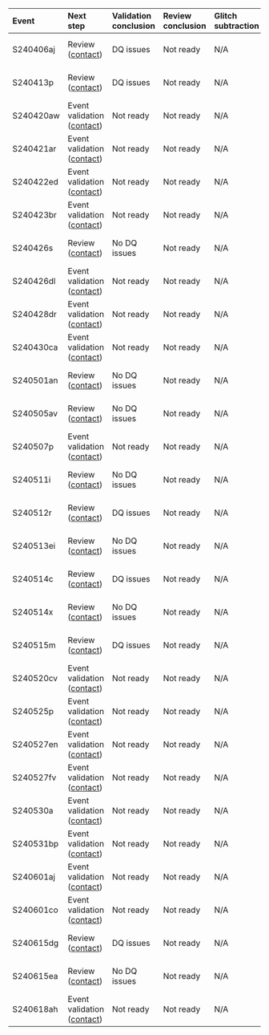 | Event     | Next step                                                      | Validation conclusion   | Review conclusion   | Glitch subtraction   | Finalized   | Links                                                                                                                                                                                                                                                                                          | Status   |
|:----------|:---------------------------------------------------------------|:------------------------|:--------------------|:---------------------|:------------|:-----------------------------------------------------------------------------------------------------------------------------------------------------------------------------------------------------------------------------------------------------------------------------------------------|:---------|
| S240406aj | Review ([contact](mailto:laura.nuttall@port.ac.uk))            | DQ issues               | Not ready           | N/A                  | No          | [GraceDB](https://gracedb.ligo.org//superevents/S240406aj), [Detectors](https://ldas-jobs.ligo.caltech.edu/~detchar/summary/day/20240406), [DQR](https://ldas-jobs.ligo.caltech.edu/~dqr/o4dqr/online/events/202404/S240406aj/), [EV](https://dqr.ligo.caltech.edu/ev_forms/summary/S240406aj) |          |
| S240413p  | Review ([contact](mailto:laura.nuttall@port.ac.uk))            | DQ issues               | Not ready           | N/A                  | No          | [GraceDB](https://gracedb.ligo.org//superevents/S240413p), [Detectors](https://ldas-jobs.ligo.caltech.edu/~detchar/summary/day/20240413), [DQR](https://ldas-jobs.ligo.caltech.edu/~dqr/o4dqr/online/events/202404/S240413p/), [EV](https://dqr.ligo.caltech.edu/ev_forms/summary/S240413p)    |          |
| S240420aw | Event validation ([contact](mailto:ahelmlin@uoregon.edu))      | Not ready               | Not ready           | N/A                  | No          | [GraceDB](https://gracedb.ligo.org//superevents/S240420aw), [Detectors](https://ldas-jobs.ligo.caltech.edu/~detchar/summary/day/20240420), [DQR](https://ldas-jobs.ligo.caltech.edu/~dqr/o4dqr/online/events/202404/S240420aw/), [EV](https://dqr.ligo.caltech.edu/ev_forms/summary/S240420aw) |          |
| S240421ar | Event validation ([contact](mailto:ahelmlin@uoregon.edu))      | Not ready               | Not ready           | N/A                  | No          | [GraceDB](https://gracedb.ligo.org//superevents/S240421ar), [Detectors](https://ldas-jobs.ligo.caltech.edu/~detchar/summary/day/20240421), [DQR](https://ldas-jobs.ligo.caltech.edu/~dqr/o4dqr/online/events/202404/S240421ar/), [EV](https://dqr.ligo.caltech.edu/ev_forms/summary/S240421ar) |          |
| S240422ed | Event validation ([contact](mailto:ahelmlin@uoregon.edu))      | Not ready               | Not ready           | N/A                  | No          | [GraceDB](https://gracedb.ligo.org//superevents/S240422ed), [Detectors](https://ldas-jobs.ligo.caltech.edu/~detchar/summary/day/20240422), [DQR](https://ldas-jobs.ligo.caltech.edu/~dqr/o4dqr/online/events/202404/S240422ed/), [EV](https://dqr.ligo.caltech.edu/ev_forms/summary/S240422ed) |          |
| S240423br | Event validation ([contact](mailto:ahelmlin@uoregon.edu))      | Not ready               | Not ready           | N/A                  | No          | [GraceDB](https://gracedb.ligo.org//superevents/S240423br), [Detectors](https://ldas-jobs.ligo.caltech.edu/~detchar/summary/day/20240423), [DQR](https://ldas-jobs.ligo.caltech.edu/~dqr/o4dqr/online/events/202404/S240423br/), [EV](https://dqr.ligo.caltech.edu/ev_forms/summary/S240423br) |          |
| S240426s  | Review ([contact](mailto:laura.nuttall@port.ac.uk))            | No DQ issues            | Not ready           | N/A                  | No          | [GraceDB](https://gracedb.ligo.org//superevents/S240426s), [Detectors](https://ldas-jobs.ligo.caltech.edu/~detchar/summary/day/20240426), [DQR](https://ldas-jobs.ligo.caltech.edu/~dqr/o4dqr/online/events/202404/S240426s/), [EV](https://dqr.ligo.caltech.edu/ev_forms/summary/S240426s)    |          |
| S240426dl | Event validation ([contact](mailto:ahelmlin@uoregon.edu))      | Not ready               | Not ready           | N/A                  | No          | [GraceDB](https://gracedb.ligo.org//superevents/S240426dl), [Detectors](https://ldas-jobs.ligo.caltech.edu/~detchar/summary/day/20240426), [DQR](https://ldas-jobs.ligo.caltech.edu/~dqr/o4dqr/online/events/202404/S240426dl/), [EV](https://dqr.ligo.caltech.edu/ev_forms/summary/S240426dl) |          |
| S240428dr | Event validation ([contact](mailto:ahelmlin@uoregon.edu))      | Not ready               | Not ready           | N/A                  | No          | [GraceDB](https://gracedb.ligo.org//superevents/S240428dr), [Detectors](https://ldas-jobs.ligo.caltech.edu/~detchar/summary/day/20240428), [DQR](https://ldas-jobs.ligo.caltech.edu/~dqr/o4dqr/online/events/202404/S240428dr/), [EV](https://dqr.ligo.caltech.edu/ev_forms/summary/S240428dr) |          |
| S240430ca | Event validation ([contact](mailto:ahelmlin@uoregon.edu))      | Not ready               | Not ready           | N/A                  | No          | [GraceDB](https://gracedb.ligo.org//superevents/S240430ca), [Detectors](https://ldas-jobs.ligo.caltech.edu/~detchar/summary/day/20240430), [DQR](https://ldas-jobs.ligo.caltech.edu/~dqr/o4dqr/online/events/202404/S240430ca/), [EV](https://dqr.ligo.caltech.edu/ev_forms/summary/S240430ca) |          |
| S240501an | Review ([contact](mailto:shania.nichols@ligo.org))             | No DQ issues            | Not ready           | N/A                  | No          | [GraceDB](https://gracedb.ligo.org//superevents/S240501an), [Detectors](https://ldas-jobs.ligo.caltech.edu/~detchar/summary/day/20240501), [DQR](https://ldas-jobs.ligo.caltech.edu/~dqr/o4dqr/online/events/202405/S240501an/), [EV](https://dqr.ligo.caltech.edu/ev_forms/summary/S240501an) |          |
| S240505av | Review ([contact](mailto:shania.nichols@ligo.org))             | No DQ issues            | Not ready           | N/A                  | No          | [GraceDB](https://gracedb.ligo.org//superevents/S240505av), [Detectors](https://ldas-jobs.ligo.caltech.edu/~detchar/summary/day/20240505), [DQR](https://ldas-jobs.ligo.caltech.edu/~dqr/o4dqr/online/events/202405/S240505av/), [EV](https://dqr.ligo.caltech.edu/ev_forms/summary/S240505av) |          |
| S240507p  | Event validation ([contact](mailto:yanyan.zheng@ligo.org))     | Not ready               | Not ready           | N/A                  | No          | [GraceDB](https://gracedb.ligo.org//superevents/S240507p), [Detectors](https://ldas-jobs.ligo.caltech.edu/~detchar/summary/day/20240507), [DQR](https://ldas-jobs.ligo.caltech.edu/~dqr/o4dqr/online/events/202405/S240507p/), [EV](https://dqr.ligo.caltech.edu/ev_forms/summary/S240507p)    |          |
| S240511i  | Review ([contact](mailto:shania.nichols@ligo.org))             | No DQ issues            | Not ready           | N/A                  | No          | [GraceDB](https://gracedb.ligo.org//superevents/S240511i), [Detectors](https://ldas-jobs.ligo.caltech.edu/~detchar/summary/day/20240511), [DQR](https://ldas-jobs.ligo.caltech.edu/~dqr/o4dqr/online/events/202405/S240511i/), [EV](https://dqr.ligo.caltech.edu/ev_forms/summary/S240511i)    |          |
| S240512r  | Review ([contact](mailto:shania.nichols@ligo.org))             | DQ issues               | Not ready           | N/A                  | No          | [GraceDB](https://gracedb.ligo.org//superevents/S240512r), [Detectors](https://ldas-jobs.ligo.caltech.edu/~detchar/summary/day/20240512), [DQR](https://ldas-jobs.ligo.caltech.edu/~dqr/o4dqr/online/events/202405/S240512r/), [EV](https://dqr.ligo.caltech.edu/ev_forms/summary/S240512r)    |          |
| S240513ei | Review ([contact](mailto:shania.nichols@ligo.org))             | No DQ issues            | Not ready           | N/A                  | No          | [GraceDB](https://gracedb.ligo.org//superevents/S240513ei), [Detectors](https://ldas-jobs.ligo.caltech.edu/~detchar/summary/day/20240513), [DQR](https://ldas-jobs.ligo.caltech.edu/~dqr/o4dqr/online/events/202405/S240513ei/), [EV](https://dqr.ligo.caltech.edu/ev_forms/summary/S240513ei) |          |
| S240514c  | Review ([contact](mailto:shania.nichols@ligo.org))             | DQ issues               | Not ready           | N/A                  | No          | [GraceDB](https://gracedb.ligo.org//superevents/S240514c), [Detectors](https://ldas-jobs.ligo.caltech.edu/~detchar/summary/day/20240514), [DQR](https://ldas-jobs.ligo.caltech.edu/~dqr/o4dqr/online/events/202405/S240514c/), [EV](https://dqr.ligo.caltech.edu/ev_forms/summary/S240514c)    |          |
| S240514x  | Review ([contact](mailto:shania.nichols@ligo.org))             | No DQ issues            | Not ready           | N/A                  | No          | [GraceDB](https://gracedb.ligo.org//superevents/S240514x), [Detectors](https://ldas-jobs.ligo.caltech.edu/~detchar/summary/day/20240514), [DQR](https://ldas-jobs.ligo.caltech.edu/~dqr/o4dqr/online/events/202405/S240514x/), [EV](https://dqr.ligo.caltech.edu/ev_forms/summary/S240514x)    |          |
| S240515m  | Review ([contact](mailto:shania.nichols@ligo.org))             | DQ issues               | Not ready           | N/A                  | No          | [GraceDB](https://gracedb.ligo.org//superevents/S240515m), [Detectors](https://ldas-jobs.ligo.caltech.edu/~detchar/summary/day/20240515), [DQR](https://ldas-jobs.ligo.caltech.edu/~dqr/o4dqr/online/events/202405/S240515m/), [EV](https://dqr.ligo.caltech.edu/ev_forms/summary/S240515m)    |          |
| S240520cv | Event validation ([contact](mailto:salvador@lpccaen.in2p3.fr)) | Not ready               | Not ready           | N/A                  | No          | [GraceDB](https://gracedb.ligo.org//superevents/S240520cv), [Detectors](https://ldas-jobs.ligo.caltech.edu/~detchar/summary/day/20240520), [DQR](https://ldas-jobs.ligo.caltech.edu/~dqr/o4dqr/online/events/202405/S240520cv/), [EV](https://dqr.ligo.caltech.edu/ev_forms/summary/S240520cv) |          |
| S240525p  | Event validation ([contact](mailto:amber.stuver@ligo.org))     | Not ready               | Not ready           | N/A                  | No          | [GraceDB](https://gracedb.ligo.org//superevents/S240525p), [Detectors](https://ldas-jobs.ligo.caltech.edu/~detchar/summary/day/20240525), [DQR](https://ldas-jobs.ligo.caltech.edu/~dqr/o4dqr/online/events/202405/S240525p/), [EV](https://dqr.ligo.caltech.edu/ev_forms/summary/S240525p)    |          |
| S240527en | Event validation ([contact](mailto:amber.stuver@ligo.org))     | Not ready               | Not ready           | N/A                  | No          | [GraceDB](https://gracedb.ligo.org//superevents/S240527en), [Detectors](https://ldas-jobs.ligo.caltech.edu/~detchar/summary/day/20240527), [DQR](https://ldas-jobs.ligo.caltech.edu/~dqr/o4dqr/online/events/202405/S240527en/), [EV](https://dqr.ligo.caltech.edu/ev_forms/summary/S240527en) |          |
| S240527fv | Event validation ([contact](mailto:amber.stuver@ligo.org))     | Not ready               | Not ready           | N/A                  | No          | [GraceDB](https://gracedb.ligo.org//superevents/S240527fv), [Detectors](https://ldas-jobs.ligo.caltech.edu/~detchar/summary/day/20240527), [DQR](https://ldas-jobs.ligo.caltech.edu/~dqr/o4dqr/online/events/202405/S240527fv/), [EV](https://dqr.ligo.caltech.edu/ev_forms/summary/S240527fv) |          |
| S240530a  | Event validation ([contact](mailto:dishari.malakar@ligo.org))  | Not ready               | Not ready           | N/A                  | No          | [GraceDB](https://gracedb.ligo.org//superevents/S240530a), [Detectors](https://ldas-jobs.ligo.caltech.edu/~detchar/summary/day/20240530), [DQR](https://ldas-jobs.ligo.caltech.edu/~dqr/o4dqr/online/events/202405/S240530a/), [EV](https://dqr.ligo.caltech.edu/ev_forms/summary/S240530a)    |          |
| S240531bp | Event validation ([contact](mailto:dishari.malakar@ligo.org))  | Not ready               | Not ready           | N/A                  | No          | [GraceDB](https://gracedb.ligo.org//superevents/S240531bp), [Detectors](https://ldas-jobs.ligo.caltech.edu/~detchar/summary/day/20240531), [DQR](https://ldas-jobs.ligo.caltech.edu/~dqr/o4dqr/online/events/202405/S240531bp/), [EV](https://dqr.ligo.caltech.edu/ev_forms/summary/S240531bp) |          |
| S240601aj | Event validation ([contact](mailto:dishari.malakar@ligo.org))  | Not ready               | Not ready           | N/A                  | No          | [GraceDB](https://gracedb.ligo.org//superevents/S240601aj), [Detectors](https://ldas-jobs.ligo.caltech.edu/~detchar/summary/day/20240601), [DQR](https://ldas-jobs.ligo.caltech.edu/~dqr/o4dqr/online/events/202406/S240601aj/), [EV](https://dqr.ligo.caltech.edu/ev_forms/summary/S240601aj) |          |
| S240601co | Event validation ([contact](mailto:dishari.malakar@ligo.org))  | Not ready               | Not ready           | N/A                  | No          | [GraceDB](https://gracedb.ligo.org//superevents/S240601co), [Detectors](https://ldas-jobs.ligo.caltech.edu/~detchar/summary/day/20240601), [DQR](https://ldas-jobs.ligo.caltech.edu/~dqr/o4dqr/online/events/202406/S240601co/), [EV](https://dqr.ligo.caltech.edu/ev_forms/summary/S240601co) |          |
| S240615dg | Review ([contact](mailto:shania.nichols@ligo.org))             | DQ issues               | Not ready           | N/A                  | No          | [GraceDB](https://gracedb.ligo.org//superevents/S240615dg), [Detectors](https://ldas-jobs.ligo.caltech.edu/~detchar/summary/day/20240615), [DQR](https://ldas-jobs.ligo.caltech.edu/~dqr/o4dqr/online/events/202406/S240615dg/), [EV](https://dqr.ligo.caltech.edu/ev_forms/summary/S240615dg) |          |
| S240615ea | Review ([contact](mailto:shania.nichols@ligo.org))             | No DQ issues            | Not ready           | N/A                  | No          | [GraceDB](https://gracedb.ligo.org//superevents/S240615ea), [Detectors](https://ldas-jobs.ligo.caltech.edu/~detchar/summary/day/20240615), [DQR](https://ldas-jobs.ligo.caltech.edu/~dqr/o4dqr/online/events/202406/S240615ea/), [EV](https://dqr.ligo.caltech.edu/ev_forms/summary/S240615ea) |          |
| S240618ah | Event validation ([contact](mailto:shivaraj@iucaa.in))         | Not ready               | Not ready           | N/A                  | No          | [GraceDB](https://gracedb.ligo.org//superevents/S240618ah), [Detectors](https://ldas-jobs.ligo.caltech.edu/~detchar/summary/day/20240618), [DQR](https://ldas-jobs.ligo.caltech.edu/~dqr/o4dqr/online/events/202406/S240618ah/), [EV](https://dqr.ligo.caltech.edu/ev_forms/summary/S240618ah) | nan      |